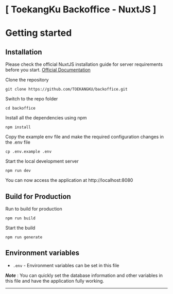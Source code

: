 # [ ToekangKu Backoffice - NuxtJS ]


# Getting started

## Installation

Please check the official NuxtJS installation guide for server requirements before you start. [Official Documentation](https://v2.nuxt.com/docs/get-started/installation)

Clone the repository

    git clone https://github.com/TOEKANGKU/backoffice.git

Switch to the repo folder

    cd backoffice

Install all the dependencies using npm

    npm install

Copy the example env file and make the required configuration changes in the .env file

    cp .env.example .env

Start the local development server

    npm run dev

You can now access the application at http://localhost:8080


## Build for Production

Run to build for production

    npm run build
    
Start the build 

    npm run generate

## Environment variables

- `.env` - Environment variables can be set in this file

***Note*** : You can quickly set the database information and other variables in this file and have the application fully working.

----------